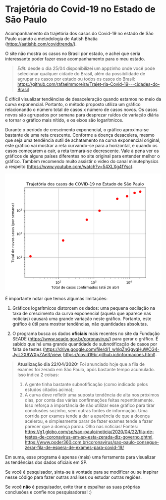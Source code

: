 # Trajetória do Covid-19 no Estado de São Paulo
Acompanhamento da trajetória dos casos do Covid-19 no estado de São Paulo usando a metodologia de Aatish Bhatia (https://aatishb.com/covidtrends/).

O site não mostra os casos no Brasil por estado, e achei que seria interessante poder fazer esse acompanhamento para o meu estado.
> *Edit:* desde o dia 25/04 disponibilizei um appzinho onde você pode selecionar qualquer cidade do Brasil, além da possibilidade de agrupar os casos por estado ou todos os casos do Brasil: https://github.com/rafaelmmoreira/Trajet-ria-Covid-19---cidades-do-Brasil

É difícil visualizar tendências de desaceleração quando estamos no meio da curva exponencial. Portanto, o método proposto utiliza um gráfico relacionando o número total de casos x número de casos novos. Os casos novos são agrupados por semana para desprezar ruídos de variação diária e tornar o gráfico mais nítido, e os eixos são logarítmicos.

Durante o período de crescimento exponencial, o gráfico aproxima-se bastante de uma reta crescente. Conforme a doença desacelera, mesmo que seja uma tendência sutil de achatamento na curva exponencial original, este gráfico vai mostrar a reta curvando-se para a horizontal, e quando os casos começarem a cair, a reta tornará-se decrescente. Vale à pena ver os gráficos de alguns países diferentes no site original para entender melhor o gráfico. Também recomendo muito assistir o vídeo do canal minutephysics a respeito (https://www.youtube.com/watch?v=54XLXg4fYsc).

<p align="center"><img src="covidsp.png"></p>

É importante notar que temos algumas limitações:

1) Gráficos logarítmicos distorcem os dados: uma pequena oscilação na taxa de crescimento da curva exponencial (aquela que aparece nas notícias) causará uma grande variação neste gráfico. Portanto, este gráfico é útil para mostrar tendências, não quantidades absolutas.

2) O programa busca os dados **oficiais** mais recentes no site da Fundação SEADE (https://www.seade.gov.br/coronavirus/) para gerar o gráfico. É sabido que há uma grande quantidade de subnotificação de casos por falta de testes (https://drive.google.com/file/d/1_whlqZnGgvqHuWCG4-JyiL2X9WXpZAe3/view, https://covid19br.github.io/informacoes.html).

> **Atualização dia 22/04/2020:** Foi anunciado hoje que a fila de exames foi zerada em São Paulo, após bastante tempo acumulado. Isso indica 2 coisas: 
> 1) A gente tinha bastante subnotificação (como indicado pelos estudos citados acima);
> 2) A curva deve refletir uma suposta tendência de alta nos próximos dias, por conta das várias confirmações feitas repentinamente. Isso reforça a importância de não utilizar esse gráfico para tirar conclusões sozinho, sem outras fontes de informação. Uma corrida por exames tende a dar a aparência de que a doença acelerou, e simplesmente parar de fazer exames tende a fazer parecer que a doença parou. Olho nas notícias!
> Fontes: https://g1.globo.com/sp/sao-paulo/noticia/2020/04/22/fila-de-testes-de-coronavirus-em-sp-esta-zerada-diz-governo.ghtml, https://www.poder360.com.br/coronavirus/sao-paulo-consegue-zerar-fila-de-espera-de-exames-para-covid-19/

Em suma, esse programa é apenas (mais) uma ferramenta para visualizar as tendências dos dados oficiais em SP. 

Se você é pesquisador, sinta-se à vontade para se modificar ou se inspirar nesse código para fazer outras análises ou estudar outras regiões. 

Se você **não** é pesquisador, evite tirar e espalhar as suas próprias conclusões e confie nos pesquisadores! :)
